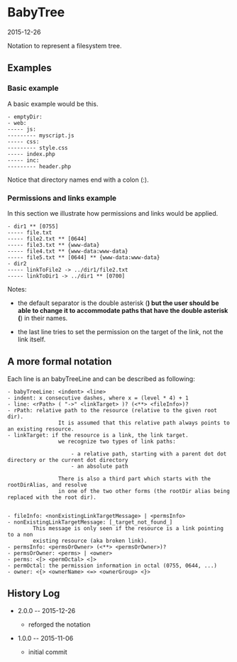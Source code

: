 BabyTree
==========================
2015-12-26


Notation to represent a filesystem tree.



Examples
------------


### Basic example

A basic example would be this.

```
- emptyDir:
- web:
----- js:
--------- myscript.js
----- css:
--------- style.css
----- index.php
----- inc:
--------- header.php
```

Notice that directory names end with a colon (:).



### Permissions and links example

In this section we illustrate how permissions and links would be applied.

```    
- dir1 ** [0755]
----- file.txt 
----- file2.txt ** [0644]
----- file3.txt ** {www-data}
----- file4.txt ** {www-data:www-data}
----- file5.txt ** [0644] ** {www-data:www-data}
- dir2 
----- linkToFile2 -> ../dir1/file2.txt 
----- linkToDir1 -> ../dir1 ** [0700]
```    

Notes:

- the default separator is the double asterisk (**) but the user should be able to change
        it to accommodate paths that have the double asterisk (**) in their names.

- the last line tries to set the permission on the target of the link, not the link itself.





A more formal notation
-------------------


Each line is an babyTreeLine and can be described as following:


```    
- babyTreeLine: <indent> <line>
- indent: x consecutive dashes, where x = (level * 4) + 1
- line: <rPath> ( "->" <linkTarget> )? (<**> <fileInfo>)?
- rPath: relative path to the resource (relative to the given root dir).
                It is assumed that this relative path always points to an existing resource.
- linkTarget: if the resource is a link, the link target.
                we recognize two types of link paths:

                    - a relative path, starting with a parent dot dot directory or the current dot directory
                    - an absolute path

                There is also a third part which starts with the rootDirAlias, and resolve
                in one of the two other forms (the rootDir alias being replaced with the root dir).


- fileInfo: <nonExistingLinkTargetMessage> | <permsInfo>
- nonExistingLinkTargetMessage: [_target_not_found_]
        This message is only seen if the resource is a link pointing to a non
        existing resource (aka broken link).
- permsInfo: <permsOrOwner> (<**> <permsOrOwner>)?
- permsOrOwner: <perms> | <owner>
- perms: <[> <permOctal> <]>
- permOctal: the permission information in octal (0755, 0644, ...)
- owner: <{> <ownerName> <=> <ownerGroup> <}>
```    




History Log
------------------
    
- 2.0.0 -- 2015-12-26

    - reforged the notation

- 1.0.0 -- 2015-11-06

    - initial commit
    
    







